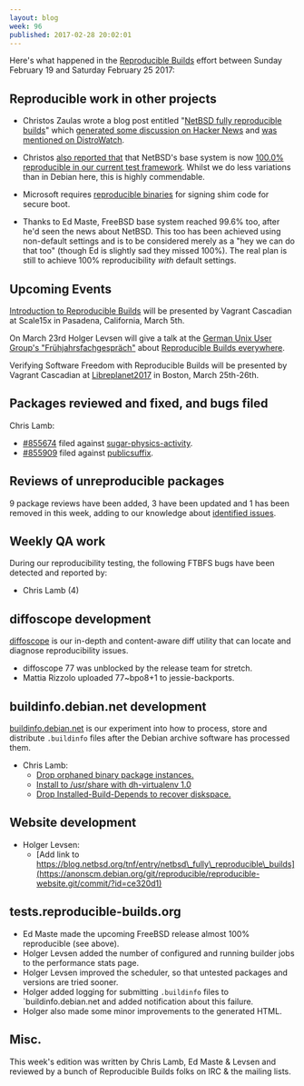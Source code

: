 ```yaml
---
layout: blog
week: 96
published: 2017-02-28 20:02:01
---
```


Here's what happened in the [Reproducible Builds](https://reproducible-builds.org) effort between Sunday February 19 and Saturday February 25 2017:

Reproducible work in other projects
-----------------------------------

- Christos Zaulas wrote a blog post entitled "[NetBSD fully reproducible builds](http://blog.netbsd.org/tnf/entry/netbsd_fully_reproducible_builds)" which [generated some discussion on Hacker News](https://news.ycombinator.com/item?id=13690703) and [was mentioned on DistroWatch](https://distrowatch.com/dwres.php?resource=showheadline&story=2763).

- Christos [also reported that](http://lists.alioth.debian.org/pipermail/reproducible-builds/Week-of-Mon-20170220/008430.html) that NetBSD's base system is now [100.0% reproducible in our current test framework](https://tests.reproducible-builds.org/netbsd/). Whilst we do less variations than in Debian here, this is highly commendable.

- Microsoft requires [reproducible binaries](https://docs.google.com/document/d/1gHFkhMmn6VVvVQim5YcjJ8uc3xf1JHQnA9f8KSE6qqY/edit#heading=h.iz26ni5m72y3) for signing shim code for secure boot.

- Thanks to Ed Maste, FreeBSD base system reached 99.6% too, after he'd seen the news about NetBSD. This too has been achieved using non-default settings and is to be considered merely as a "hey we can do that too" (though Ed is slightly sad they missed 100%). The real plan is still to achieve 100% reproducibility *with* default settings.

Upcoming Events
---------------

[Introduction to Reproducible
Builds](https://www.socallinuxexpo.org/scale/15x/presentations/introduction-reproducible-builds)
will be presented by Vagrant Cascadian at Scale15x in Pasadena, California,
March 5th.

On March 23rd Holger Levsen will give a talk at the [German Unix User Group's "Frühjahrsfachgespräch"](http://www.guug.de/veranstaltungen/ffg2017/) about [Reproducible Builds everywhere](http://www.guug.de/adm/ffg-pk/abstracts.html#4_5_2).

Verifying Software Freedom with Reproducible Builds will be presented
by Vagrant Cascadian at
[Libreplanet2017](https://www.libreplanet.org/2017/) in Boston, March
25th-26th.

Packages reviewed and fixed, and bugs filed
-------------------------------------------

Chris Lamb:

* [#855674](https://bugs.debian.org/855674) filed against [sugar-physics-activity](https://tracker.debian.org/pkg/sugar-physics-activity).
* [#855909](https://bugs.debian.org/855909) filed against [publicsuffix](https://tracker.debian.org/pkg/publicsuffix).


Reviews of unreproducible packages
----------------------------------

9 package reviews have been added, 3 have been updated and 1 has been removed in this week,
adding to our knowledge about [identified issues](https://tests.reproducible-builds.org/debian/index_issues.html).


Weekly QA work
--------------

During our reproducibility testing, the following FTBFS bugs have been detected and
reported by:

 - Chris Lamb (4)

diffoscope development
----------------------

[diffoscope](https://diffoscope.org/) is our in-depth and content-aware diff
utility that can locate and diagnose reproducibility issues.

* diffoscope 77 was unblocked by the release team for stretch.
* Mattia Rizzolo uploaded 77~bpo8+1 to jessie-backports.


buildinfo.debian.net development
--------------------------------

[buildinfo.debian.net](buildinfo.debian.net) is our experiment into how to
process, store and distribute `.buildinfo` files after the Debian archive
software has processed them.


- Chris Lamb:
  - [Drop orphaned binary package instances.](https://anonscm.debian.org/git/reproducible/buildinfo.debian.net.git/commit/?id=ca6dc2d)
  - [Install to /usr/share with dh-virtualenv 1.0](https://anonscm.debian.org/git/reproducible/buildinfo.debian.net.git/commit/?id=148d69a)
  - [Drop Installed-Build-Depends to recover diskspace.](https://anonscm.debian.org/git/reproducible/buildinfo.debian.net.git/commit/?id=d556a09)


Website development
-------------------


- Holger Levsen:
  - [Add link to https://blog.netbsd.org/tnf/entry/netbsd\_fully\_reproducible\_builds](https://anonscm.debian.org/git/reproducible/reproducible-website.git/commit/?id=ce320d1)

tests.reproducible-builds.org
-----------------------------

- Ed Maste made the upcoming FreeBSD release almost 100% reproducible (see above).
- Holger Levsen added the number of configured and running builder jobs to the performance stats page.
- Holger Levsen improved the scheduler, so that untested packages and versions are tried sooner.
- Holger added logging for submitting `.buildinfo` files to `buildinfo.debian.net and added notification about this failure.
- Holger also made some minor improvements to the generated HTML.


Misc.
-----

This week's edition was written by Chris Lamb, Ed Maste & Levsen and reviewed by a bunch of Reproducible Builds folks on IRC & the mailing lists.
